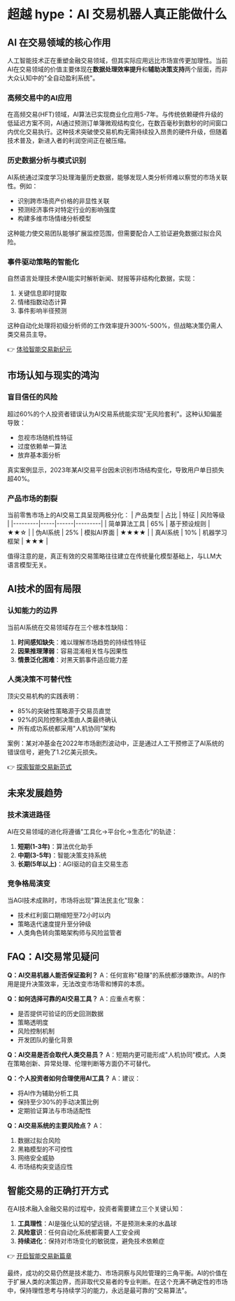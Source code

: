 # 超越 hype：AI 交易机器人真正能做什么

## AI 在交易领域的核心作用

人工智能技术正在重塑金融交易领域，但其实际应用远比市场宣传更加理性。当前AI在交易领域的价值主要体现在**数据处理效率提升**和**辅助决策支持**两个层面，而非大众认知中的"全自动盈利系统"。

### 高频交易中的AI应用
在高频交易(HFT)领域，AI算法已实现商业化应用5-7年。与传统依赖硬件升级的低延迟方案不同，AI通过预测订单簿微观结构变化，在数百毫秒到数秒的时间窗口内优化交易执行。这种技术突破使交易机构无需持续投入昂贵的硬件升级，但随着技术普及，新进入者的利润空间正在被压缩。

### 历史数据分析与模式识别
AI系统通过深度学习处理海量历史数据，能够发现人类分析师难以察觉的市场关联性。例如：
- 识别跨市场资产价格的非显性关联
- 预测经济事件对特定行业的影响强度
- 构建多维市场情绪分析模型

这种能力使交易团队能够扩展监控范围，但需要配合人工验证避免数据过拟合风险。

### 事件驱动策略的智能化
自然语言处理技术使AI能实时解析新闻、财报等非结构化数据，实现：
1. 关键信息即时提取
2. 情绪指数动态计算
3. 事件影响半径预测

这种自动化处理将初级分析师的工作效率提升300%-500%，但战略决策仍需人类交易员主导。

👉 [体验智能交易新纪元](https://bit.ly/okx_welcome)

## 市场认知与现实的鸿沟

### 盲目信任的风险
超过60%的个人投资者错误认为AI交易系统能实现"无风险套利"。这种认知偏差导致：
- 忽视市场随机性特征
- 过度依赖单一算法
- 放弃基本面分析

真实案例显示，2023年某AI交易平台因未识别市场结构变化，导致用户单日损失超40%。

### 产品市场的割裂
当前零售市场上的AI交易工具呈现两极分化：
| 产品类型 | 占比 | 特征 | 风险等级 |
|---------|-----|------|---------|
| 简单算法工具 | 65% | 基于预设规则 | ★★☆ |
| 伪AI系统 | 25% | 模拟AI界面 | ★★★★ |
| 真AI系统 | 10% | 机器学习框架 | ★★★ |

值得注意的是，真正有效的交易策略往往建立在传统量化模型基础上，与LLM大语言模型无关。

## AI技术的固有局限

### 认知能力的边界
当前AI系统在交易领域存在三个根本性缺陷：
1. **时间感知缺失**：难以理解市场趋势的持续性特征
2. **因果推理薄弱**：容易混淆相关性与因果性
3. **情景泛化困难**：对黑天鹅事件适应能力差

### 人类决策不可替代性
顶尖交易机构的实践表明：
- 85%的突破性策略源于交易员直觉
- 92%的风险控制决策由人类最终确认
- 所有成功系统都采用"人机协同"架构

案例：某对冲基金在2022年市场剧烈波动中，正是通过人工干预修正了AI系统的错误信号，避免了1.2亿美元损失。

👉 [探索智能交易新范式](https://bit.ly/okx_welcome)

## 未来发展趋势

### 技术演进路径
AI在交易领域的进化将遵循"工具化→平台化→生态化"的轨迹：
1. **短期(1-3年)**：算法优化助手
2. **中期(3-5年)**：智能决策支持系统
3. **长期(5年以上)**：AGI驱动的自主交易生态

### 竞争格局演变
当AGI技术成熟时，市场将出现"算法民主化"现象：
- 技术红利窗口期缩短至72小时以内
- 策略迭代速度提升至分钟级
- 人类角色转向策略架构师与风险监管者

## FAQ：AI交易常见疑问

**Q：AI交易机器人能否保证盈利？**
A：任何宣称"稳赚"的系统都涉嫌欺诈。AI的作用是提升决策效率，无法改变市场零和博弈的本质。

**Q：如何选择可靠的AI交易工具？**
A：应重点考察：
- 是否提供可验证的历史回测数据
- 策略透明度
- 风险控制机制
- 开发团队的量化背景

**Q：AI交易是否会取代人类交易员？**
A：短期内更可能形成"人机协同"模式。人类在策略创新、异常处理、伦理判断等方面仍不可替代。

**Q：个人投资者如何合理使用AI工具？**
A：建议：
- 将AI作为辅助分析工具
- 保持至少30%的手动决策比例
- 定期验证算法与市场适配性

**Q：AI交易系统的主要风险点？**
A：
1. 数据过拟合风险
2. 黑箱模型的不可控性
3. 网络安全威胁
4. 市场结构突变适应性

## 智能交易的正确打开方式

在AI技术融入金融交易的过程中，投资者需要建立三个关键认知：
1. **工具理性**：AI是强化认知的望远镜，不是预测未来的水晶球
2. **风险意识**：任何自动化系统都需要人工安全阀
3. **持续进化**：保持对市场变化的敏锐度，避免技术依赖症

👉 [开启智能交易新篇章](https://bit.ly/okx_welcome)

最终，成功的交易仍然是技术能力、市场洞察与风险管理的三角平衡。AI的价值在于扩展人类的决策边界，而非取代交易者的专业判断。在这个充满不确定性的市场中，保持理性思考与持续学习的能力，永远是最可靠的"交易算法"。
